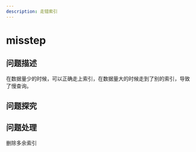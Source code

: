 ```yaml
---
description: 走错索引
---
```


# misstep

## 问题描述&#x20;

在数据量少的时候，可以正确走上索引，在数据量大的时候走到了别的索引，导致了慢查询。



## 问题探究&#x20;





## 问题处理&#x20;

删除多余索引



